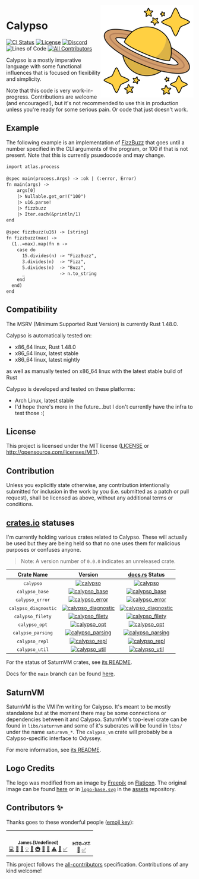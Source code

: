 <img src="https://raw.githubusercontent.com/calypso-lang/assets/main/logo/logo.png" alt="Calypso logo" width="250" align="right"/>

# Calypso

[![CI Status][b3]][l3] [![License][b4]][l4] [![Discord](https://img.shields.io/discord/822290196057948171)](https://discord.gg/26X6ChQQcG) ![Lines of Code][b2] <!-- ALL-CONTRIBUTORS-BADGE:START - Do not remove or modify this section -->
[![All Contributors](https://img.shields.io/badge/all_contributors-2-orange.svg?style=flat-square)](#contributors-)
<!-- ALL-CONTRIBUTORS-BADGE:END -->

Calypso is a mostly imperative language with some functional influences that is focused on flexibility and simplicity.

Note that this code is very work-in-progress. Contributions are welcome (and encouraged!), but it's not recommended to use this in production unless you're ready for some serious pain. Or code that just doesn't work.

## Example

The following example is an implementation of [FizzBuzz](https://en.wikipedia.org/wiki/Fizz_buzz) that goes until a number specified in the CLI arguments of the program, or 100 if that is not present. Note that this is currently psuedocode and may change.


```
import atlas.process

@spec main(process.Args) -> :ok | (:error, Error)
fn main(args) ->
    args[0]
    |> Nullable.get_or!("100")
    |> u16.parse!
    |> fizzbuzz
    |> Iter.each(&println/1)
end

@spec fizzbuzz(u16) -> [string]
fn fizzbuzz(max) ->
  (1..=max).map(fn n -> 
    case do
      15.divides(n) -> "FizzBuzz",
      3.divides(n)  -> "Fizz",
      5.divides(n)  -> "Buzz",
      _             -> n.to_string
    end
  end)
end
```

## Compatibility

The MSRV (Minimum Supported Rust Version) is currently Rust 1.48.0.

Calypso is automatically tested on:
- x86_64 linux, Rust 1.48.0
- x86_64 linux, latest stable
- x86_64 linux, latest nightly

as well as manually tested on x86_64 linux with the latest stable build of Rust

Calypso is developed and tested on these platforms:
- Arch Linux, latest stable
- I'd hope there's more in the future...but I don't currently have the infra to test those :(

## License

This project is licensed under the MIT license ([LICENSE](LICENSE) or http://opensource.com/licenses/MIT).

## Contribution

Unless you explicitly state otherwise, any contribution intentionally submitted for inclusion in the work by you (i.e. submitted as a patch or pull request), shall be licensed as above, without any additional terms or conditions.

## [crates.io][crates.io] statuses

I'm currently holding various crates related to Calypso. These will actually be used but they are being held so that no one uses them for malicious purposes or confuses anyone.

> Note: A version number of `0.0.0` indicates an unreleased crate.

| Crate Name             | Version                                | [docs.rs][docs.rs] Status                  |
|:----------------------:|:--------------------------------------:|:------------------------------------------:|
| `calypso`              | [![calypso][bcio1]][lcio1]             | [![calypso][bdrs1]][ldrs1]                 |
| `calypso_base`         | [![calypso_base][bcio2]][lcio2]        | [![calypso_base][bdrs2]][ldrs2]            |
| `calypso_error`        | [![calypso_error][bcio9]][lcio9]       | [![calypso_error][bdrs9]][ldrs9]           |
| `calypso_diagnostic`   | [![calypso_diagnostic][bcio3]][lcio3]  | [![calypso_diagnostic][bdrs3]][ldrs3]      |
| `calypso_filety`       | [![calypso_filety][bcio7]][lcio7]      | [![calypso_filety][bdrs7]][ldrs7]          |
| `calypso_opt`          | [![calypso_opt][bcio8]][lcio8]         | [![calypso_opt][bdrs8]][ldrs8]             |
| `calypso_parsing`      | [![calypso_parsing][bcio4]][lcio4]     | [![calypso_parsing][bdrs4]][ldrs4]         |
| `calypso_repl`         | [![calypso_repl][bcio5]][lcio5]        | [![calypso_repl][bdrs5]][ldrs5]            |
| `calypso_util`         | [![calypso_util][bcio6]][lcio6]        | [![calypso_util][bdrs6]][ldrs6]            |

For the status of SaturnVM crates, see [its README](libs/saturnvm/README.md).

[bcio1]: https://img.shields.io/crates/v/calypso
[lcio1]: https://crates.io/crates/calypso
[bdrs1]: https://docs.rs/calypso/badge.svg
[ldrs1]: https://docs.rs/calypso/*

[bcio2]: https://img.shields.io/crates/v/calypso_base
[lcio2]: https://crates.io/crates/calypso_base
[bdrs2]: https://docs.rs/calypso_base/badge.svg
[ldrs2]: https://docs.rs/calypso_base/*

[bcio3]: https://img.shields.io/crates/v/calypso_diagnostic
[lcio3]: https://crates.io/crates/calypso_diagnostic
[bdrs3]: https://docs.rs/calypso_diagnostic/badge.svg
[ldrs3]: https://docs.rs/calypso_diagnostic/*

[bcio4]: https://img.shields.io/crates/v/calypso_parsing
[lcio4]: https://crates.io/crates/calypso_parsing
[bdrs4]: https://docs.rs/calypso_parsing/badge.svg
[ldrs4]: https://docs.rs/calypso_parsing/*

[bcio5]: https://img.shields.io/crates/v/calypso_repl
[lcio5]: https://crates.io/crates/calypso_repl
[bdrs5]: https://docs.rs/calypso_repl/badge.svg
[ldrs5]: https://docs.rs/calypso_repl/*calypso_util

[bcio6]: https://img.shields.io/crates/v/calypso_util
[lcio6]: https://crates.io/crates/calypso_util
[bdrs6]: https://docs.rs/calypso_util/badge.svg
[ldrs6]: https://docs.rs/calypso_util/*

[bcio7]: https://img.shields.io/crates/v/calypso_filety
[lcio7]: https://crates.io/crates/calypso_filety
[bdrs7]: https://docs.rs/calypso_filety/badge.svg
[ldrs7]: https://docs.rs/calypso_filety/*

[bcio8]: https://img.shields.io/crates/v/calypso_opt
[lcio8]: https://crates.io/crates/calypso_opt
[bdrs8]: https://docs.rs/calypso_opt/badge.svg
[ldrs8]: https://docs.rs/calypso_opt/*

[bcio9]: https://img.shields.io/crates/v/calypso_error
[lcio9]: https://crates.io/crates/calypso_error
[bdrs9]: https://docs.rs/calypso_error/badge.svg
[ldrs9]: https://docs.rs/calypso_error/*

Docs for the `main` branch can be found [here](https://calypso-lang.github.io/rustdoc/calypso/index.html).

## SaturnVM

SaturnVM is the VM I'm writing for Calypso. It's meant to be mostly standalone but at the moment there may be some connections or dependencies between it and Calypso. SaturnVM's top-level crate can be found in `libs/saturnvm` and some of it's subcrates will be found in `libs/` under the name `saturnvm_*`. The `calypso_vm` crate will probably be a Calypso-specific interface to Odyssey.

For more information, see [its README](libs/saturnvm/README.md).

## Logo Credits

The logo was modified from an image by [Freepik](https://www.freepik.com) on [Flaticon](https://www.flaticon.com). The original image can be found [here](https://www.flaticon.com/free-icon/saturn_124559) or in [`logo-base.svg`](https://raw.githubusercontent.com/calypso-lang/assets/main/logo/logo-base.svg) in the [assets](https://github.com/calypso-lang/assets) repository.

## Contributors ✨

Thanks goes to these wonderful people ([emoji key](https://allcontributors.org/docs/en/emoji-key)):

<!-- ALL-CONTRIBUTORS-LIST:START - Do not remove or modify this section -->
<!-- prettier-ignore-start -->
<!-- markdownlint-disable -->
<table>
  <tr>
    <td align="center"><a href="https://thepuzzlemaker.info/"><img src="https://avatars3.githubusercontent.com/u/12666617?v=4?s=100" width="100px;" alt=""/><br /><sub><b>James [Undefined]</b></sub></a><br /><a href="https://github.com/calypso-lang/calypso/commits?author=ThePuzzlemaker" title="Code">💻</a> <a href="#design-ThePuzzlemaker" title="Design">🎨</a> <a href="https://github.com/calypso-lang/calypso/commits?author=ThePuzzlemaker" title="Documentation">📖</a> <a href="#example-ThePuzzlemaker" title="Examples">💡</a> <a href="#ideas-ThePuzzlemaker" title="Ideas, Planning, & Feedback">🤔</a> <a href="#infra-ThePuzzlemaker" title="Infrastructure (Hosting, Build-Tools, etc)">🚇</a> <a href="#maintenance-ThePuzzlemaker" title="Maintenance">🚧</a> <a href="#projectManagement-ThePuzzlemaker" title="Project Management">📆</a> <a href="https://github.com/calypso-lang/calypso/commits?author=ThePuzzlemaker" title="Tests">⚠️</a> <a href="#tool-ThePuzzlemaker" title="Tools">🔧</a> <a href="#tutorial-ThePuzzlemaker" title="Tutorials">✅</a></td>
    <td align="center"><a href="https://github.com/HTG-YT"><img src="https://avatars.githubusercontent.com/u/39023054?v=4?s=100" width="100px;" alt=""/><br /><sub><b>HTG-YT</b></sub></a><br /><a href="https://github.com/calypso-lang/calypso/commits?author=HTG-YT" title="Documentation">📖</a> <a href="#tutorial-HTG-YT" title="Tutorials">✅</a></td>
  </tr>
</table>

<!-- markdownlint-restore -->
<!-- prettier-ignore-end -->

<!-- ALL-CONTRIBUTORS-LIST:END -->

This project follows the [all-contributors](https://github.com/all-contributors/all-contributors) specification. Contributions of any kind welcome!

[b2]: https://tokei.rs/b1/github/calypso-lang/calypso?category=lines

[b3]: https://github.com/calypso-lang/calypso/actions/workflows/ci.yml/badge.svg?branch=main&event=push
[l3]: https://github.com/calypso-lang/calypso/actions

[b4]: https://img.shields.io/badge/license-MIT-blue.svg
[l4]: ./LICENSE

[crates.io]: https://crates.io/
[docs.rs]: https://docs.rs/
